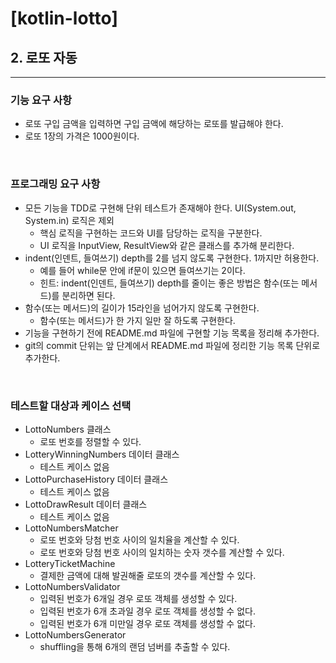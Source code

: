 # [kotlin-lotto]

## 2. 로또 자동

---
### 기능 요구 사항
- 로또 구입 금액을 입력하면 구입 금액에 해당하는 로또를 발급해야 한다.
- 로또 1장의 가격은 1000원이다.

<br/>

### 프로그래밍 요구 사항
- 모든 기능을 TDD로 구현해 단위 테스트가 존재해야 한다. UI(System.out, System.in) 로직은 제외
  - 핵심 로직을 구현하는 코드와 UI를 담당하는 로직을 구분한다.
  - UI 로직을 InputView, ResultView와 같은 클래스를 추가해 분리한다.
- indent(인덴트, 들여쓰기) depth를 2를 넘지 않도록 구현한다. 1까지만 허용한다.
  - 예를 들어 while문 안에 if문이 있으면 들여쓰기는 2이다.
  - 힌트: indent(인덴트, 들여쓰기) depth를 줄이는 좋은 방법은 함수(또는 메서드)를 분리하면 된다.
- 함수(또는 메서드)의 길이가 15라인을 넘어가지 않도록 구현한다.
  - 함수(또는 메서드)가 한 가지 일만 잘 하도록 구현한다.
- 기능을 구현하기 전에 README.md 파일에 구현할 기능 목록을 정리해 추가한다.
- git의 commit 단위는 앞 단계에서 README.md 파일에 정리한 기능 목록 단위로 추가한다.

<br/>

### 테스트할 대상과 케이스 선택

- LottoNumbers 클래스
   - 로또 번호를 정렬할 수 있다.
- LotteryWinningNumbers 데이터 클래스
   - 테스트 케이스 없음
- LottoPurchaseHistory 데이터 클래스
   - 테스트 케이스 없음
- LottoDrawResult 데이터 클래스
   - 테스트 케이스 없음
- LottoNumbersMatcher
   - 로또 번호와 당첨 번호 사이의 일치율을 계산할 수 있다.
   - 로또 번호와 당첨 번호 사이의 일치하는 숫자 갯수를 계산할 수 있다.
- LotteryTicketMachine
   - 결제한 금액에 대해 발권해줄 로또의 갯수를 계산할 수 있다.
- LottoNumbersValidator
   - 입력된 번호가 6개일 경우 로또 객체를 생성할 수 있다.
   - 입력된 번호가 6개 초과일 경우 로또 객체를 생성할 수 없다.
   - 입력된 번호가 6개 미만일 경우 로또 객체를 생성할 수 없다.
- LottoNumbersGenerator
   - shuffling을 통해 6개의 랜덤 넘버를 추출할 수 있다. 
